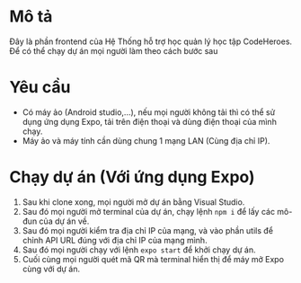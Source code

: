 # Mô tả
Đây là phần frontend của Hệ Thống hỗ trợ học quản lý học tập CodeHeroes. Để có thể chạy dự án mọi người làm theo cách bước sau
# Yêu cầu
- Có máy ảo (Android studio,...), nếu mọi người không tải thì có thể sử dụng ứng dụng Expo, tải trên điện thoại và dùng điện thoại của mình chạy.
- Máy ảo và máy tính cần dùng chung 1 mạng LAN (Cùng địa chỉ IP).
# Chạy dự án (Với ứng dụng Expo)
1. Sau khi clone xong, mọi người mở dự án bằng Visual Studio.
2. Sau đó mọi người mở terminal của dự án, chạy lệnh `npm i` để lấy các mô-đun của dự án về.
3. Sau đó mọi người kiểm tra địa chỉ IP của mạng, và vào phần utils để chỉnh API URL đúng với địa chỉ IP của mạng mình.
4. Sau đó mọi người chạy với lệnh `expo start` để khởi chạy dự án.
5. Cuối cùng mọi người quét mã QR mà terminal hiển thị để máy mở Expo cùng với dự án.
   
 
